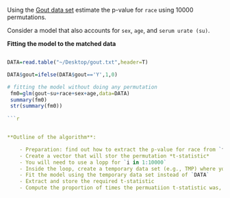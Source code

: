 
Using the [Gout data set](https://github.com/gdlc/STAT_COMP/blob/master/goutData.txt) estimate the p-value for `race` using 10000 permutations.

Consider a model that also accounts for `sex`, `age`, and `serum urate (su)`.


**Fitting the model to the matched data**

```r

DATA=read.table("~/Desktop/gout.txt",header=T)

DATA$gout=ifelse(DATA$gout=='Y',1,0)

# fitting the model without doing any permutation
 fm0=glm(gout~su+race+sex+age,data=DATA)
 summary(fm0)
 str(summary(fm0))
 
```r


**Outline of the algorithm**:

	- Preparation: find out how to extract the p-value for race from `fm0` (see code above)
	- Create a vector that will stor the permutation *t-statistic*
	- You will need to use a lopp for `i in 1:10000`
    - Inside the loop, create a temporary data set (e.g., TMP) where you permute only the column corresponding to `race`
    - Fit the model using the temporary data set instead of `DATA`
    - Extract and store the required t-statistic
	- Compute the proportion of times the permuatiion t-statistic was, in absolute, value greater or equal than the one in `fm0` (also in absolute value).
	
	

